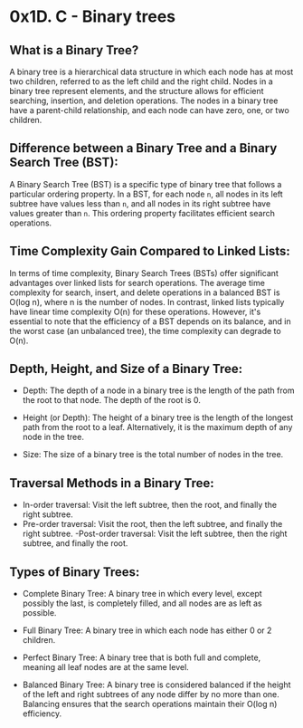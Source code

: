 # 0x1D. C - Binary trees

## What is a Binary Tree?
A binary tree is a hierarchical data structure in which each node has at most two children, referred to as the left child and the right child. Nodes in a binary tree represent elements, and the structure allows for efficient searching, insertion, and deletion operations. The nodes in a binary tree have a parent-child relationship, and each node can have zero, one, or two children.

## Difference between a Binary Tree and a Binary Search Tree (BST):
A Binary Search Tree (BST) is a specific type of binary tree that follows a particular ordering property. In a BST, for each node `n`, all nodes in its left subtree have values less than `n`, and all nodes in its right subtree have values greater than `n`. This ordering property facilitates efficient search operations.

## Time Complexity Gain Compared to Linked Lists:
In terms of time complexity, Binary Search Trees (BSTs) offer significant advantages over linked lists for search operations. The average time complexity for search, insert, and delete operations in a balanced BST is O(log n), where n is the number of nodes. In contrast, linked lists typically have linear time complexity O(n) for these operations. However, it's essential to note that the efficiency of a BST depends on its balance, and in the worst case (an unbalanced tree), the time complexity can degrade to O(n).

## Depth, Height, and Size of a Binary Tree:
- Depth: The depth of a node in a binary tree is the length of the path from the root to that node. The depth of the root is 0.

- Height (or Depth): The height of a binary tree is the length of the longest path from the root to a leaf. Alternatively, it is the maximum depth of any node in the tree.

- Size: The size of a binary tree is the total number of nodes in the tree.

## Traversal Methods in a Binary Tree:
- In-order traversal: Visit the left subtree, then the root, and finally the right subtree.
- Pre-order traversal: Visit the root, then the left subtree, and finally the right subtree.
-Post-order traversal: Visit the left subtree, then the right subtree, and finally the root.

## Types of Binary Trees:
- Complete Binary Tree: A binary tree in which every level, except possibly the last, is completely filled, and all nodes are as left as possible.

- Full Binary Tree: A binary tree in which each node has either 0 or 2 children.

- Perfect Binary Tree: A binary tree that is both full and complete, meaning all leaf nodes are at the same level.

- Balanced Binary Tree: A binary tree is considered balanced if the height of the left and right subtrees of any node differ by no more than one. Balancing ensures that the search operations maintain their O(log n) efficiency.
